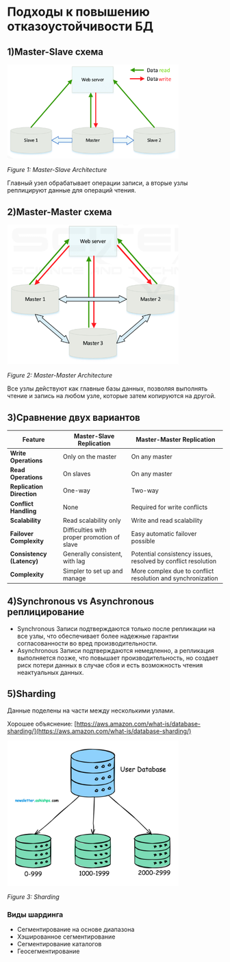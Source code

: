 # Подходы к повышению отказоустойчивости БД

## 1)Master-Slave схема

<img src="./figures/master-slave-architecture.png" alt="Master-Slave Architecture" width="400"/>

*Figure 1: Master-Slave Architecture*

Главный узел обрабатывает операции записи, а вторые узлы реплицируют данные для операций чтения.

## 2)Master-Master схема

<img src="./figures/master-master-architecture.png" alt="Master-Master Architecture" width="400"/>

*Figure 2: Master-Master Architecture*

Все узлы действуют как главные базы данных, позволяя выполнять чтение и запись на любом узле, которые затем копируются
на другой.

## 3)Сравнение двух вариантов

| Feature                   | Master-Slave Replication                    | Master-Master Replication                                     |
|---------------------------|---------------------------------------------|---------------------------------------------------------------|
| **Write Operations**      | Only on the master                          | On any master                                                 |
| **Read Operations**       | On slaves                                   | On any master                                                 |
| **Replication Direction** | One-way                                     | Two-way                                                       |
| **Conflict Handling**     | None                                        | Required for write conflicts                                  |
| **Scalability**           | Read scalability only                       | Write and read scalability                                    |
| **Failover Complexity**   | Difficulties with proper promotion of slave | Easy automatic failover possible                              |
| **Consistency (Latency)** | Generally consistent, with lag              | Potential consistency issues, resolved by conflict resolution |
| **Complexity**            | Simpler to set up and manage                | More complex due to conflict resolution and synchronization   |

## 4)Synchronous vs Asynchronous реплицирование

* Synchronous
  Записи подтверждаются только после репликации на все узлы, что обеспечивает более надежные гарантии согласованности во
  вред производительности.
* Asynchronous
  Записи подтверждаются немедленно, а репликация выполняется позже, что повышает производительность, но создает риск
  потери данных в случае сбоя и есть возможность чтения неактуальных данных.

## 5)Sharding

Данные поделены на части между несколькими узлами.

Хорошее
объяснение: [https://aws.amazon.com/what-is/database-sharding/](https://aws.amazon.com/what-is/database-sharding/)

<img src="./figures/sharding.png" alt="Sharding" width="400"/>

*Figure 3: Sharding*

### Виды шардинга

* Сегментирование на основе диапазона
* Хэшированное сегментирование
* Сегментирование каталогов
* Геосегментирование
